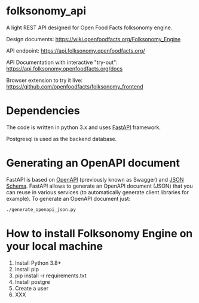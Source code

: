 # folksonomy_api
A light REST API designed for Open Food Facts folksonomy engine.

Design documents: https://wiki.openfoodfacts.org/Folksonomy_Engine

API endpoint: https://api.folksonomy.openfoodfacts.org/

API Documentation with interactive "try-out": https://api.folksonomy.openfoodfacts.org/docs

Browser extension to try it live: https://github.com/openfoodfacts/folksonomy_frontend

# Dependencies

The code is written in python 3.x and uses [FastAPI](https://fastapi.tiangolo.com/) framework.

Postgresql is used as the backend database.

# Generating an OpenAPI document

FastAPI is based on [OpenAPI](https://github.com/OAI/OpenAPI-Specification) (previously known as Swagger) and [JSON Schema](https://json-schema.org/). FastAPI allows to generate an OpenAPI document (JSON) that you can reuse in various services (to automatically generate client libraries for example). To generate an OpenAPI document just:
```bash
./generate_openapi_json.py
```

# How to install Folksonomy Engine on your local machine

1. Install Python 3.8+
2. Install pip
3. pip install -r requirements.txt
4. Install postgre
5. Create a user
6. XXX
